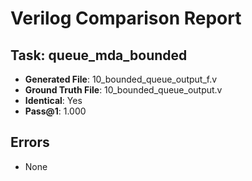 
# Verilog Comparison Report

## Task: queue_mda_bounded
- **Generated File**: 10_bounded_queue_output_f.v
- **Ground Truth File**: 10_bounded_queue_output.v
- **Identical**: Yes
- **Pass@1**: 1.000

## Errors
- None

